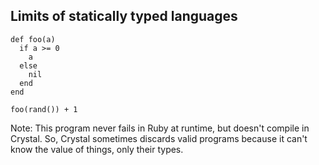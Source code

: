 ## Limits of statically typed languages

```playground
def foo(a)
  if a >= 0
    a
  else
    nil
  end
end

foo(rand()) + 1
```

Note:
This program never fails in Ruby at runtime, but doesn't compile in Crystal. So, Crystal sometimes discards valid programs because it can't know the value of things, only their types.
